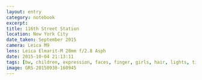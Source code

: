 ```yaml
--- 
layout: entry
category: notebook
excerpt:
title: 116th Street Station
location: New York City
date_taken: September 2015
camera: Leica M9
lens: Leica Elmarit-M 28mm f/2.8 Asph
date: 2015-10-04 21:13:11
tags: [bw, children, expression, faces, finger, girls, hair, lights, tile, underground, women]
image: GRS-20150930-160945
---
```

